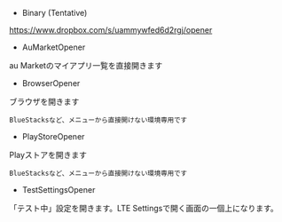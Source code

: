 * Binary (Tentative)

https://www.dropbox.com/s/uammywfed6d2rgj/opener

* AuMarketOpener

au Marketのマイアプリ一覧を直接開きます

* BrowserOpener

ブラウザを開きます

    BlueStacksなど、メニューから直接開けない環境専用です

* PlayStoreOpener

Playストアを開きます

    BlueStacksなど、メニューから直接開けない環境専用です

* TestSettingsOpener

「テスト中」設定を開きます。LTE Settingsで開く画面の一個上になります。